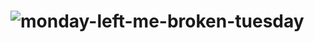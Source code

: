 # ![monday-left-me-broken-tuesday](https://github.com/AlexisParis2/me/assets/133880246/201184c3-abb2-4ff2-8728-10a47694e89e)
